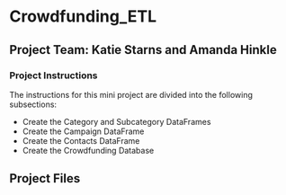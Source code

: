 # Crowdfunding_ETL

## Project Team: Katie Starns and Amanda Hinkle

### Project Instructions

The instructions for this mini project are divided into the following subsections:

* Create the Category and Subcategory DataFrames
* Create the Campaign DataFrame
* Create the Contacts DataFrame
* Create the Crowdfunding Database

## Project Files
